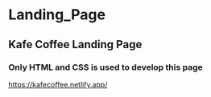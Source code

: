 # Landing_Page
## Kafe Coffee Landing Page
### Only HTML and CSS is used to develop this page 
<https://kafecoffee.netlify.app/>
